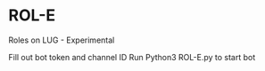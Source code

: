 # ROL-E
Roles on LUG - Experimental


Fill out bot token and channel ID
Run Python3 ROL-E.py to start bot
